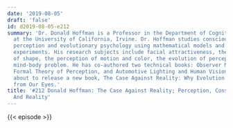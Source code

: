 ```yaml
---
date: '2019-08-05'
draft: 'false'
id: d2019-08-05-e212
summary: 'Dr. Donald Hoffman is a Professor in the Department of Cognitive Sciences
  at the University of California, Irvine. Dr. Hoffman studies consciousness, visual
  perception and evolutionary psychology using mathematical models and psychophysical
  experiments. His research subjects include facial attractiveness, the recognition
  of shape, the perception of motion and color, the evolution of perception, and the
  mind-body problem. He has co-authored two technical books: Observer Mechanics: A
  Formal Theory of Perception, and Automotive Lighting and Human Vision. He is just
  about to release a new book, The Case Against Reality: Why Evolution Hid the Truth
  from Our Eyes.'
title: '#212 Donald Hoffman: The Case Against Reality; Perception, Consciousness,
  And Reality'
---
```

{{< episode >}}
